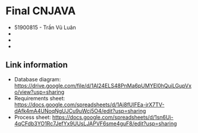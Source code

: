 # Final CNJAVA

+ 51900815 - Trần Vũ Luân
+
+
+

## Link information
- Database  diagram: https://drive.google.com/file/d/1Al24ELS48PnMa6pUMYEl0hQuiLGupVxo/view?usp=sharing
- Requirements sheet: https://docs.google.com/spreadsheets/d/1Ai8fUlFEa-jrX7TV-dAfk4mA4UNoqNgUJCu9uWcj5O4/edit?usp=sharing
- Process sheet: https://docs.google.com/spreadsheets/d/1sn6Ui-4qCFdb3YO1Rc7JefYx9UUsLJAPVF6sme4guF8/edit?usp=sharing
